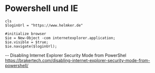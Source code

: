 # Powershell und IE

```
cls
$loginUrl = "https://www.helmker.de"

#initialize browser
$ie = New-Object -com internetexplorer.application;
$ie.visible = $true;
$ie.navigate($loginUrl);
```

-- Disabling Internet Explorer Security Mode from PowerShel
https://brakertech.com/disabling-internet-explorer-security-mode-from-powershell/